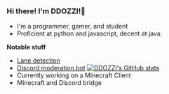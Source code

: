 ### Hi there! I'm DDOZZI!👋

* I'm a programmer, gamer, and student 
* Proficient at python and javascript, decent at java.

**Notable stuff**
* [Lane detection](https://github.com/ddozzi/Lane-Detection) 
* [Discord moderation bot](https://github.com/ddozzi/ban-notifier)                  [![DDOZZI's GitHub stats](https://github-readme-stats.vercel.app/api?username=DDOZZI&theme=dark)](https://github.com/anuraghazra/github-readme-stats)
* Currently working on a Minecraft Client
* Minecraft and Discord bridge 



